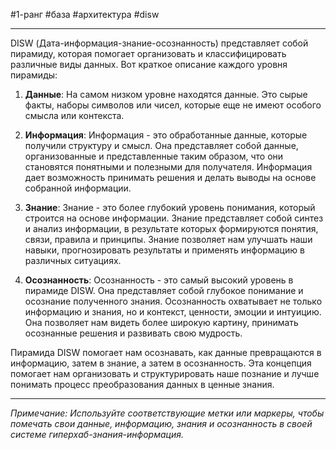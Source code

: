  #1-ранг #база #архитектура #disw

---
DISW (Дата-информация-знание-осознанность) представляет собой пирамиду, которая помогает организовать и классифицировать различные виды данных. Вот краткое описание каждого уровня пирамиды:

1. **Данные**: На самом низком уровне находятся данные. Это сырые факты, наборы символов или чисел, которые еще не имеют особого смысла или контекста.

2. **Информация**: Информация - это обработанные данные, которые получили структуру и смысл. Она представляет собой данные, организованные и представленные таким образом, что они становятся понятными и полезными для получателя. Информация дает возможность принимать решения и делать выводы на основе собранной информации.

3. **Знание**: Знание - это более глубокий уровень понимания, который строится на основе информации. Знание представляет собой синтез и анализ информации, в результате которых формируются понятия, связи, правила и принципы. Знание позволяет нам улучшать наши навыки, прогнозировать результаты и применять информацию в различных ситуациях.

4. **Осознанность**: Осознанность - это самый высокий уровень в пирамиде DISW. Она представляет собой глубокое понимание и осознание полученного знания. Осознанность охватывает не только информацию и знания, но и контекст, ценности, эмоции и интуицию. Она позволяет нам видеть более широкую картину, принимать осознанные решения и развивать свою мудрость.

Пирамида DISW помогает нам осознавать, как данные превращаются в информацию, затем в знание, а затем в осознанность. Эта концепция помогает нам организовать и структурировать наше познание и лучше понимать процесс преобразования данных в ценные знания.

---

*Примечание: Используйте соответствующие метки или маркеры, чтобы помечать свои данные, информацию, знания и осознанность в своей системе гиперхаб-знания-информация.*